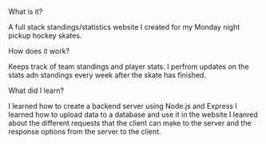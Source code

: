   
What is it?

A full stack standings/statistics website I created for my Monday night pickup
hockey skates.

How does it work?

Keeps track of team standings and player stats. I perfrom updates on the stats  adn standings every week
after the skate has finished.

What did I learn?

I learned how to create a backend server using Node.js and Express 
I learned how to upload data to a database and use it in the website
I leanred about the different requests that the client can make to the server and the 
response options from the server to the client.

